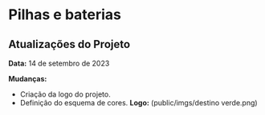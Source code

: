 # Pilhas e baterias
## Atualizações do Projeto

**Data:** 14 de setembro de 2023

 **Mudanças:**
  - Criação da logo do projeto.
  - Definição do esquema de cores.
 **Logo:**
 (public/imgs/destino verde.png)
